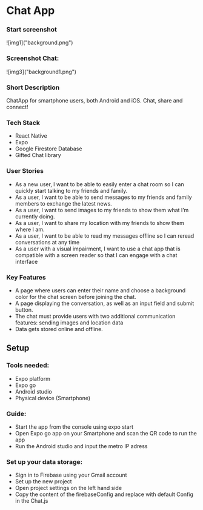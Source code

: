 <h1>Chat App</h1>
<h3>Start screenshot</h3>
![img1]("background.png")
<h3>Screenshot Chat:</h3>
![img3]("background1.png")
<h3>Short Description</h3>
<p>ChatApp for smartphone users, both Android and iOS. Chat, share and connect! </p>
 
 <h3>Tech Stack</h3>
<ul>
<li>React Native</li>
<li>Expo</li>
<li>Google Firestore Database</li>
<li>Gifted Chat library</li>
</ul>

<h3>User Stories</h3>
<ul>
<li>As a new user, I want to be able to easily enter a chat room so I can quickly start talking to my
friends and family.</li>
<li>As a user, I want to be able to send messages to my friends and family members to exchange
the latest news.</li>
<li>As a user, I want to send images to my friends to show them what I’m currently doing.
</li>
<li>As a user, I want to share my location with my friends to show them where I am.</li>
<li>As a user, I want to be able to read my messages offline so I can reread conversations at any
time</li>
<li>As a user with a visual impairment, I want to use a chat app that is compatible with a screen
reader so that I can engage with a chat interface</li>
</ul>


<h3>Key Features</h3>
<ul>
<li>A page where users can enter their name and choose a background color for the chat screen
before joining the chat.
</li>
<li>A page displaying the conversation, as well as an input field and submit button.</li>
<li>The chat must provide users with two additional communication features: sending images
and location data</li>
<li>Data gets stored online and offline.
</li>
</ul>


<h2>Setup</h2>
<h3>Tools needed:</h3>
<ul>
<li>Expo platform</li>
<li>Expo go</li>
<li>Android studio</li>
<li>Physical device (Smartphone)</li>
</ul>

<h3>Guide:</h3>
<ul>
<li>Start the app from the console using expo start</li>
<li>Open Expo go app on your Smartphone and scan the QR code to run the app</li>
<li>Run the Android studio and input the metro IP adress</li>
</ul>

<h3>Set up your data storage:</h3>
<ul>
<li>Sign in to Firebase using your Gmail account</li>
<li>Set up the new project</li>
<li>Open project settings on the left hand side </li>
<li>Copy the content of the firebaseConfig and replace with default Config in the Chat.js</li>
</ul>
